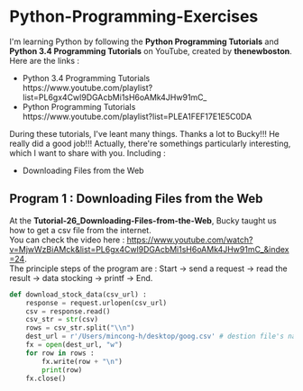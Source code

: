 # Python-Programming-Exercises
I'm learning Python by following the <b>Python Programming Tutorials</b> and <b>Python 3.4 Programming Tutorials</b> on YouTube, created by <b>thenewboston</b>. Here are the links :
<ul>
  <li>Python 3.4 Programming Tutorials <br>https://www.youtube.com/playlist?list=PL6gx4Cwl9DGAcbMi1sH6oAMk4JHw91mC_ </li>
  <li>Python Programming Tutorials <br>https://www.youtube.com/playlist?list=PLEA1FEF17E1E5C0DA </li>
</ul>
During these tutorials, I've leant many things. Thanks a lot to Bucky!!! He really did a good job!!! Actually, there're somethings particularly interesting, which I want to share with you. Including : 
<ul>
  <li>Downloading Files from the Web</li>
</ul>

## Program 1 : Downloading Files from the Web
At the <b>Tutorial-26_Downloading-Files-from-the-Web</b>, Bucky taught us how to get a csv file from the internet.<br>
You can check the video here : https://www.youtube.com/watch?v=MjwWzBiAMck&list=PL6gx4Cwl9DGAcbMi1sH6oAMk4JHw91mC_&index=24. <br>
The principle steps of the program are : Start -> send a request -> read the result -> data stocking -> printf -> End.
```python
def download_stock_data(csv_url) :
    response = request.urlopen(csv_url)
    csv = response.read()
    csv_str = str(csv)
    rows = csv_str.split("\\n")
    dest_url = r'/Users/mincong-h/desktop/goog.csv' # destion file's name for Mac
    fx = open(dest_url, "w")
    for row in rows :
        fx.write(row + "\n")
        print(row)
    fx.close()
```
